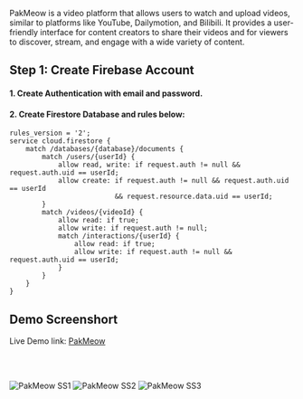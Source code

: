PakMeow is a video platform that allows users to watch and upload videos, similar to platforms like YouTube, Dailymotion, and Bilibili. It provides a user-friendly interface for content creators to share their videos and for viewers to discover, stream, and engage with a wide variety of content.
<h2>Step 1: Create Firebase Account</h2>
<h4>1. Create Authentication with email and password.</h4>
<h4>2. Create Firestore Database and rules below: </h4>
<pre><code>rules_version = '2';
service cloud.firestore {
    match /databases/{database}/documents {
        match /users/{userId} {
            allow read, write: if request.auth != null && request.auth.uid == userId;
            allow create: if request.auth != null && request.auth.uid == userId
                          && request.resource.data.uid == userId;
        }
        match /videos/{videoId} {
            allow read: if true;
            allow write: if request.auth != null;
            match /interactions/{userId} {
                allow read: if true;
                allow write: if request.auth != null && request.auth.uid == userId;
            }
        }
    }
}</code></pre>
<h2>Demo Screenshort</h2>
<p>Live Demo link: <a href="https://behroz-b4.github.io/PakMeow/">PakMeow</a></p><br>
<br>

![PakMeow SS1](https://github.com/user-attachments/assets/aeb72a2d-5570-48d1-9d10-8a8ca0b8b27e)
![PakMeow SS2](https://github.com/user-attachments/assets/80e04a06-a8d0-4667-9a7d-4b437fde0cf6)
![PakMeow SS3](https://github.com/user-attachments/assets/c110ee0c-60f5-4f87-978e-ed219b38ff85)

